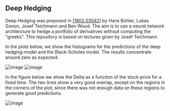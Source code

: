 ## Deep Hedging

Deep Hedging was proposed in [[1802.03042]](https://arxiv.org/abs/1802.03042)  by Hans Bühler, Lukas Gonon, Josef Teichmann and Ben Wood. The aim is to use a neural network architecture to hedge a portfolio of derivatives without computing the "greeks". This repository is based on lectures given by Josef Teichmann.


In the plots below, we show the histograms for the predictions of the deep hedging model and the Black-Scholes model. The results concentrate around zero as expected.

![image](https://github.com/alexisdpc/Deep-Hedging/assets/124795834/89528a85-bef1-41b9-8242-b966c16bba8d) ![image](https://github.com/alexisdpc/Deep-Hedging/assets/124795834/cf4c6c96-1b71-451f-8027-6140f05266dc)

In the figure below we show the Delta as a function of the stock price for a fixed time. The two lines show a very good overlap, except on the regions in the corners of the plot, since there was not enough data on these regions to generate good predictions.

![image](https://github.com/alexisdpc/Deep-Hedging/assets/124795834/a1627c8c-b95c-4ddb-8d87-7684c54e35c1)


